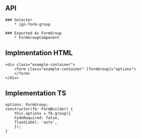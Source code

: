 ## API
    ### Selector 
        * ign-form-group
    
    ### Exported As FormGroup
        * FormGroupComponent

## Implmentation HTML
    <div class="example-container">
        <form class="example-container" [formGroup]="options">
        </form>
    </div>

## Implementation TS
    options: FormGroup;
    constructor(fb: FormBuilder) {
        this.options = fb.group({
        hideRequired: false,
        floatLabel: 'auto',
        });
    }